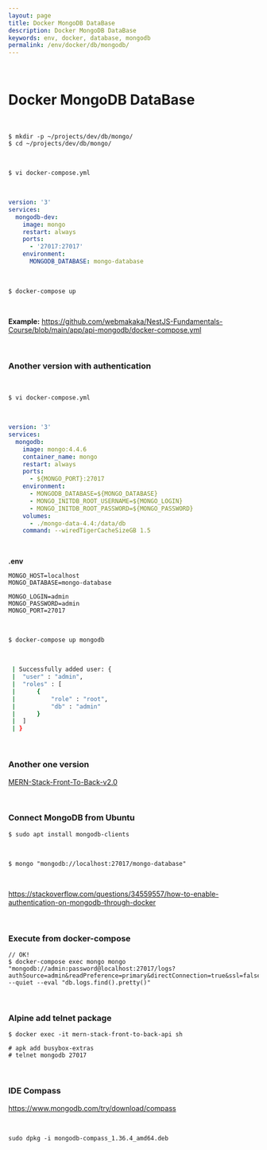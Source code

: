 ```yaml
---
layout: page
title: Docker MongoDB DataBase
description: Docker MongoDB DataBase
keywords: env, docker, database, mongodb
permalink: /env/docker/db/mongodb/
---
```


<br/>

# Docker MongoDB DataBase

<br/>

```
$ mkdir -p ~/projects/dev/db/mongo/
$ cd ~/projects/dev/db/mongo/
```

<br/>

```
$ vi docker-compose.yml
```

<br/>

```yaml
version: '3'
services:
  mongodb-dev:
    image: mongo
    restart: always
    ports:
      - '27017:27017'
    environment:
      MONGODB_DATABASE: mongo-database
```

<br/>

```
$ docker-compose up
```

<br/>

**Example:**
https://github.com/webmakaka/NestJS-Fundamentals-Course/blob/main/app/api-mongodb/docker-compose.yml

<br/>

### Another version with authentication

<br/>

```
$ vi docker-compose.yml
```

<br/>

```yaml
version: '3'
services:
  mongodb:
    image: mongo:4.4.6
    container_name: mongo
    restart: always
    ports:
      - ${MONGO_PORT}:27017
    environment:
      - MONGODB_DATABASE=${MONGO_DATABASE}
      - MONGO_INITDB_ROOT_USERNAME=${MONGO_LOGIN}
      - MONGO_INITDB_ROOT_PASSWORD=${MONGO_PASSWORD}
    volumes:
      - ./mongo-data-4.4:/data/db
    command: --wiredTigerCacheSizeGB 1.5
```

<br/>

**.env**

```
MONGO_HOST=localhost
MONGO_DATABASE=mongo-database

MONGO_LOGIN=admin
MONGO_PASSWORD=admin
MONGO_PORT=27017
```

<br/>

```
$ docker-compose up mongodb
```

<br/>

```sh
 | Successfully added user: {
 | 	"user" : "admin",
 | 	"roles" : [
 | 		{
 | 			"role" : "root",
 | 			"db" : "admin"
 | 		}
 | 	]
 | }
```

<br/>

### Another one version

[MERN-Stack-Front-To-Back-v2.0](https://github.com/webmakaka/MERN-Stack-Front-To-Back-v2.0)

<br/>

### Connect MongoDB from Ubuntu

```
$ sudo apt install mongodb-clients
```

<br/>

```
$ mongo "mongodb://localhost:27017/mongo-database"
```

<br/>

https://stackoverflow.com/questions/34559557/how-to-enable-authentication-on-mongodb-through-docker

<br/>

### Execute from docker-compose

```
// OK!
$ docker-compose exec mongo mongo "mongodb://admin:password@localhost:27017/logs?authSource=admin&readPreference=primary&directConnection=true&ssl=false" --quiet --eval "db.logs.find().pretty()"
```

<br/>

### Alpine add telnet package

```
$ docker exec -it mern-stack-front-to-back-api sh

# apk add busybox-extras
# telnet mongodb 27017
```

<br/>

### IDE Compass

https://www.mongodb.com/try/download/compass

<br/>

```
sudo dpkg -i mongodb-compass_1.36.4_amd64.deb
```
